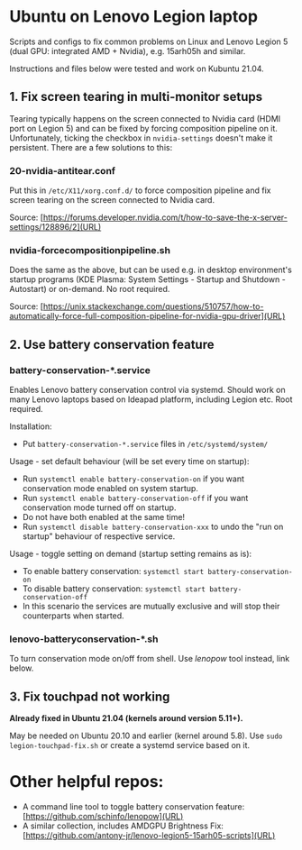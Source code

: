 # Ubuntu on Lenovo Legion laptop

Scripts and configs to fix common problems on Linux and Lenovo Legion 5 (dual GPU: integrated AMD + Nvidia), e.g. 15arh05h and similar.

Instructions and files below were tested and work on Kubuntu 21.04.


## 1. Fix screen tearing in multi-monitor setups

Tearing typically happens on the screen connected to Nvidia card (HDMI port on Legion 5) and can be fixed by forcing composition pipeline on it. Unfortunately, ticking the checkbox in `nvidia-settings` doesn't make it persistent. There are a few solutions to this:

### 20-nvidia-antitear.conf

Put this in `/etc/X11/xorg.conf.d/` to force composition pipeline and fix screen tearing on the screen connected to Nvidia card.

Source: [https://forums.developer.nvidia.com/t/how-to-save-the-x-server-settings/128896/2](URL)

### nvidia-forcecompositionpipeline.sh

Does the same as the above, but can be used e.g. in desktop environment's startup programs (KDE Plasma: System Settings - Startup and Shutdown - Autostart) or on-demand. No root required.

Source: [https://unix.stackexchange.com/questions/510757/how-to-automatically-force-full-composition-pipeline-for-nvidia-gpu-driver](URL)


## 2. Use battery conservation feature

### battery-conservation-*.service

Enables Lenovo battery conservation control via systemd. Should work on many Lenovo laptops based on Ideapad platform, including Legion etc. Root required.

Installation:

  * Put `battery-conservation-*.service` files in `/etc/systemd/system/`

Usage - set default behaviour (will be set every time on startup):

  * Run `systemctl enable battery-conservation-on` if you want conservation mode enabled on system startup.
  * Run `systemctl enable battery-conservation-off` if you want conservation mode turned off on startup.
  * Do not have both enabled at the same time!
  * Run `systemctl disable battery-conservation-xxx` to undo the "run on startup" behaviour of respective service.

Usage - toggle setting on demand (startup setting remains as is):

  * To enable battery conservation: `systemctl start battery-conservation-on`
  * To disable battery conservation: `systemctl start battery-conservation-off`
  * In this scenario the services are mutually exclusive and will stop their counterparts when started.

### lenovo-batteryconservation-*.sh

To turn conservation mode on/off from shell. Use *lenopow* tool instead, link below.

## 3. Fix touchpad not working

**Already fixed in Ubuntu 21.04 (kernels around version 5.11+).**

May be needed on Ubuntu 20.10 and earlier (kernel around 5.8). Use `sudo legion-touchpad-fix.sh` or create a systemd service based on it.


# Other helpful repos:

* A command line tool to toggle battery conservation feature: [https://github.com/schinfo/lenopow](URL)
* A similar collection, includes AMDGPU Brightness Fix: [https://github.com/antony-jr/lenovo-legion5-15arh05-scripts](URL)

